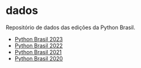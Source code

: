 # dados
Repositório de dados das edições da Python Brasil.

- [Python Brasil 2023](/dados/python-brasil-2023/README.md)
- [Python Brasil 2022](/dados/python-brasil-2022/README.md)
- [Python Brasil 2021](/dados/python-brasil-2021/README.md)
- [Python Brasil 2020](/dados/python-brasil-2020/README.md)
